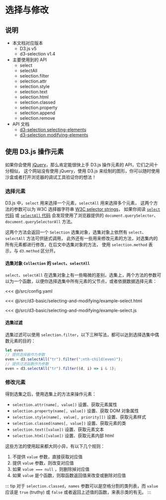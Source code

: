 # 选择与修改

## 说明
* 本文档对应版本
  * D3.js v5
  * d3-selection v1.4
* 主要使用到的 API
  * select
  * selectAll
  * selection.filter
  * selection.attr
  * selection.style
  * selection.text
  * selection.html
  * selection.classed
  * selection.property
  * selection.append
  * selection.remove
* API 文档
  * [d3-selection selecting-elements](https://github.com/d3/d3-selection#selecting-elements)
  * [d3-selection modifying-elements](https://github.com/d3/d3-selection#modifying-elements)

## 使用 D3.js 操作元素
如果你会使用 [jQuery](https://jquery.com/)，那么肯定能很快上手 D3.js 操作元素的 API，它们之间十分相似，
这个网站没有使用 jQuery，使用 D3.js 来绘制的图形，你可以随时使用沙盒或者打开浏览器的调试工具验证你的想法！

### 选择元素
D3.js 中，`select` 用来选择一个元素，`selectAll` 用来选择多个元素，
这两个方法的参数可以为 W3C 选择器字符串 [W3C selector strings](https://www.w3.org/TR/selectors-api/)，
如果你阅读 [`select` 代码](https://github.com/d3/d3-selection/blob/v1.4.0/src/select.js) 或 
[`selectAll` 代码](https://github.com/d3/d3-selection/blob/v1.4.0/src/selectAll.js)
会发现使用了浏览器提供的 `document.querySelector`、`document.querySelectorAll` 方法。

这两个方法会返回一个 `Selection` 选集对象，选集对象上依然有 `select`、`selectAll` 方法可供链式调用，
此外还有一些用来修改元素的方法，对选集内的所有元素都进行修改，在后文中选集对象的方法，
使用 `selection.method` 表示，与 `d3.method` 区分开。

#### 选集对象 `Collection` 的 `select`、`selectAll`
`select`、`selectAll` 在选集对象上有一些略微的差别，选集上，两个方法的参数可以为一个函数，以便你选择选集中所有元素的父节点，或者依据数据选择元素：

<CodeSandbox>

<<< @/src/config.yaml

<<< @/src/d3-basic/selecting-and-modifying/example-select.html

<<< @/src/d3-basic/selecting-and-modifying/example-select.js

</CodeSandbox>

#### 选集过滤
选集过滤可以使用 `selection.filter`，以下三种写法，都可以达到选择选集中偶数元素的目的：
```js
let even
// 提供选择器作为参数
even = d3.selectAll("tr").filter(":nth-child(even)");
// 提供过滤函数作为参数
even = d3.selectAll("tr").filter((d, i) => i & 1);
```

### 修改元素
得到选集之后，使用选集上的方法来操作元素：
* `selection.attr(name[, value])` 设置、获取元素属性
* `selection.property(name[, value])` 设置、获取 DOM 对象属性
* `selection.style(name[, value[, priority]])` 设置、获取元素样式
* `selection.classed(names[, value])` 设置、获取元素的类
* `selection.text([value])` 设置、获取元素文本
* `selection.html([value])` 设置、获取元素内部 html

这些方法的使用起来都大同小异，有以下几个规则：
1. 不提供 `value` 参数，直接获取对应值
2. 提供 `value` 参数，则改变对应值
3. 如果 `value === null` ，则删除掉对应值
4. 如果 `value` 是个函数，则取函数返回值来改变或删除对应值

::: tip
对于 `selection.classed`，`names` 参数可以是空格分割的类列表，而 `value` 应该是 `true` (truthy) 或 `false` 或者返回上述值的函数，来表示类的有无。
:::

<Vssue :title="$title"/>
